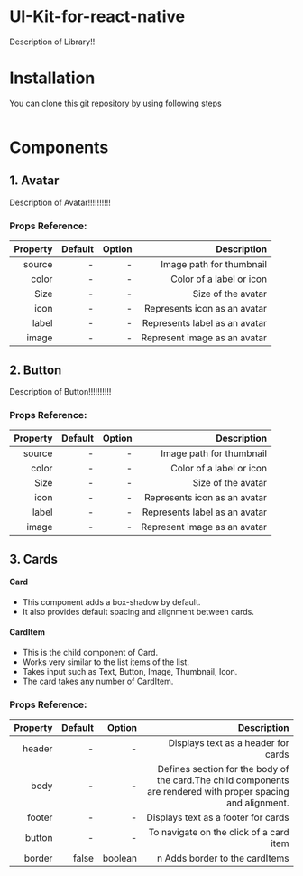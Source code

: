 # UI-Kit-for-react-native

Description of Library!!

# Installation

You can clone this git repository by using following steps

```bash

```

# Components 

## 1. Avatar
Description of Avatar!!!!!!!!!!

### Props Reference:

| Property | Default | Option | Description |
|---------:|--------:|-------:|------------:|
|source |-|-|Image path for thumbnail|
|color |-|-|Color of a label or icon|
|Size|-|-|Size of the avatar|
|icon|-|-|Represents icon as an avatar|
|label |-|-|Represents label as an avatar|
|image |-|-|Represent image as an avatar|

## 2. Button
Description of Button!!!!!!!!!!

### Props Reference:

| Property | Default | Option | Description |
|---------:|--------:|-------:|------------:|
|source |-|-|Image path for thumbnail|
|color |-|-|Color of a label or icon|
|Size|-|-|Size of the avatar|
|icon|-|-|Represents icon as an avatar|
|label |-|-|Represents label as an avatar|
|image |-|-|Represent image as an avatar|

## 3. Cards
#### Card
* This component adds a box-shadow by default.
* It also provides default spacing and alignment between cards.
#### CardItem
* This is the child component of Card.
* Works very similar to the list items of the list.
* Takes input such as Text, Button, Image, Thumbnail, Icon.
* The card takes any number of CardItem.

### Props Reference:

| Property | Default | Option | Description |
|---------:|--------:|-------:|------------:|
|header |-|-|Displays text as a header for cards|
|body |-|-|Defines section for the body of the card.The child components are rendered with proper spacing and alignment.|
|footer|-|-|Displays text as a footer for cards|
|button|-|-|To navigate on the click of a card item|
|border|false|boolean|n Adds border to the cardItems |
